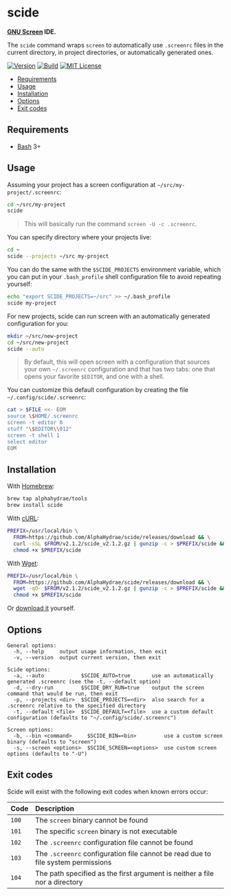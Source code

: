 # scide

**[GNU Screen](http://www.gnu.org/software/screen/) IDE.**

The `scide` command wraps `screen` to automatically use `.screenrc` files in the
current directory, in project directories, or automatically generated ones.

[![Version](https://img.shields.io/endpoint?url=https://raw.githubusercontent.com/AlphaHydrae/scide/main/badge.json)](https://github.com/AlphaHydrae/scide/releases)
[![Build](https://github.com/AlphaHydrae/scide/actions/workflows/build.yml/badge.svg)](https://github.com/AlphaHydrae/scide/actions/workflows/build.yml)
[![MIT License](https://img.shields.io/static/v1?label=license&message=MIT&color=informational)](https://opensource.org/licenses/MIT)

<!-- START doctoc generated TOC please keep comment here to allow auto update -->
<!-- DON'T EDIT THIS SECTION, INSTEAD RE-RUN doctoc TO UPDATE -->

- [Requirements](#requirements)
- [Usage](#usage)
- [Installation](#installation)
- [Options](#options)
- [Exit codes](#exit-codes)

<!-- END doctoc generated TOC please keep comment here to allow auto update -->

## Requirements

* [Bash](https://www.gnu.org/software/bash/) 3+

## Usage

Assuming your project has a screen configuration at
`~/src/my-project/.screenrc`:

```bash
cd ~/src/my-project
scide
```

> This will basically run the command `screen -U -c .screenrc`.

You can specify directory where your projects live:

```bash
cd ~
scide --projects ~/src my-project
```

You can do the same with the `$SCIDE_PROJECTS` environment variable, which you
can put in your `.bash_profile` shell configuration file to avoid repeating
yourself:

```bash
echo "export SCIDE_PROJECTS=~/src" >> ~/.bash_profile
scide my-project
```

For new projects, scide can run screen with an automatically generated
configuration for you:

```bash
mkdir ~/src/new-project
cd ~/src/new-project
scide --auto
```

> By default, this will open screen with a configuration that sources your own
> `~/.screenrc` configuration and that has two tabs: one that opens your
> favorite `$EDITOR`, and one with a shell.

You can customize this default configuration by creating the file
`~/.config/scide/.screenrc`:

```bash
cat > $FILE <<- EOM
source \$HOME/.screenrc
screen -t editor 0
stuff "\$EDITOR\\012"
screen -t shell 1
select editor
EOM
```

## Installation

With [Homebrew](https://brew.sh):

```bash
brew tap alphahydrae/tools
brew install scide
```

With [cURL](https://curl.se):

```bash
PREFIX=/usr/local/bin \
  FROM=https://github.com/AlphaHydrae/scide/releases/download && \
  curl -sSL $FROM/v2.1.2/scide_v2.1.2.gz | gunzip -c > $PREFIX/scide && \
  chmod +x $PREFIX/scide
```

With [Wget](https://www.gnu.org/software/wget/):

```bash
PREFIX=/usr/local/bin \
  FROM=https://github.com/AlphaHydrae/scide/releases/download && \
  wget -qO- $FROM/v2.1.2/scide_v2.1.2.gz | gunzip -c > $PREFIX/scide && \
  chmod +x $PREFIX/scide
```

Or [download it](https://github.com/AlphaHydrae/scide/releases) yourself.

## Options

```
General options:
  -h, --help     output usage information, then exit
  -v, --version  output current version, then exit

Scide options:
  -a, --auto            $SCIDE_AUTO=true       use an automatically generated .screenrc (see the -t, --default option)
  -d, --dry-run         $SCIDE_DRY_RUN=true    output the screen command that would be run, then exit
  -p, --projects <dir>  $SCIDE_PROJECTS=<dir>  also search for a .screenrc relative to the specified directory
  -t, --default <file>  $SCIDE_DEFAULT=<file>  use a custom default configuration (defaults to "~/.config/scide/.screenrc")

Screen options:
  -b, --bin <command>     $SCIDE_BIN=<bin>         use a custom screen binary (defaults to "screen")
  -s, --screen <options>  $SCIDE_SCREEN=<options>  use custom screen options (defaults to "-U")
```

## Exit codes

Scide will exist with the following exit codes when known errors occur:

| Code  | Description                                                                      |
| :---- | :------------------------------------------------------------------------------- |
| `100` | The `screen` binary cannot be found                                              |
| `101` | The specific `screen` binary is not executable                                   |
| `102` | The `.screenrc` configuration file cannot be found                               |
| `103` | The `.screenrc` configuration file cannot be read due to file system permissions |
| `104` | The path specified as the first argument is neither a file nor a directory       |
